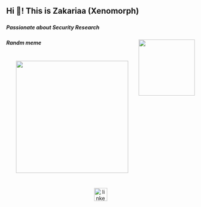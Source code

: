 <h2 align="left">Hi 👋! This is Zakariaa (Xenomorph)</h2>

###

<h5 align="left">Passionate about Security Research</h5>

###

<img align="right" height="150" src="https://images.wallpaperscraft.com/image/single/alien_eyes_black_and_white_289743_300x168.jpg"  />

###
<h5 align="left">Randm meme</h5>
<br>
<div align="center">
  <img height="300" src="https://randommeme-five.vercel.app/"  />
</div>

###

<br clear="both">

<div align="center">
  <a href="https://linkedin.com/in/zakariaahamid" target="_blank">
    <img src="https://img.shields.io/static/v1?message=LinkedIn&logo=linkedin&label=&color=0077B5&logoColor=white&labelColor=&style=for-the-badge" height="35" alt="linkedin logo"  />
  </a>
</div>

###
